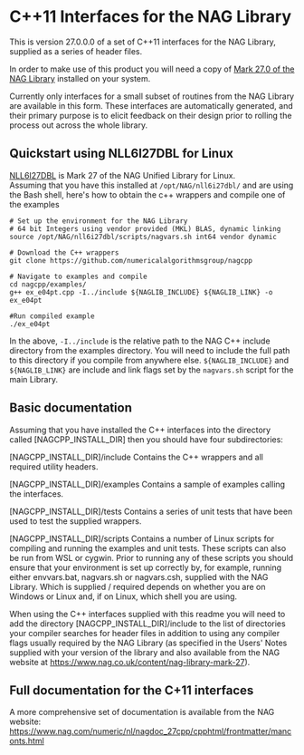 # C++11  Interfaces for the NAG Library

This is version 27.0.0.0 of a set of C++11 interfaces for the NAG Library, supplied as a series of header files.

In order to make use of this product you will need a copy of [Mark 27.0 of the NAG Library](https://www.nag.co.uk/content/nag-library) installed on your system.

Currently only interfaces for a small subset of routines from the NAG Library are
available in this form. These interfaces are automatically generated, and their
primary purpose is to elicit feedback on their design prior to rolling the
process out across the whole library.

## Quickstart using NLL6I27DBL for Linux

[NLL6I27DBL](https://www.nag.co.uk/content/downloads-nag-library-nll6i27dbl) is Mark 27 of the NAG Unified Library for Linux.  
Assuming that you have this installed at `/opt/NAG/nll6i27dbl/` and are using the Bash shell, here's how to obtain the c++ wrappers and compile one of the examples

```
# Set up the environment for the NAG Library
# 64 bit Integers using vendor provided (MKL) BLAS, dynamic linking
source /opt/NAG/nll6i27dbl/scripts/nagvars.sh int64 vendor dynamic

# Download the C++ wrappers
git clone https://github.com/numericalalgorithmsgroup/nagcpp

# Navigate to examples and compile
cd nagcpp/examples/
g++ ex_e04pt.cpp -I../include ${NAGLIB_INCLUDE} ${NAGLIB_LINK} -o ex_e04pt

#Run compiled example
./ex_e04pt
```

In the above, `-I../include` is the relative path to the NAG C++ include directory from the examples directory.  You will need to include the full path to this directory if you compile from anywhere else.
`${NAGLIB_INCLUDE}` and  `${NAGLIB_LINK}` are include and link flags set by the `nagvars.sh` script for the main Library.

## Basic documentation

Assuming that you have installed the C++ interfaces into the directory called
[NAGCPP_INSTALL_DIR] then you should have four subdirectories:

[NAGCPP_INSTALL_DIR]/include
  Contains the C++ wrappers and all required utility headers.

[NAGCPP_INSTALL_DIR]/examples
  Contains a sample of examples calling the interfaces.

[NAGCPP_INSTALL_DIR]/tests
  Contains a series of unit tests that have been used to test the supplied
  wrappers.

[NAGCPP_INSTALL_DIR]/scripts
  Contains a number of Linux scripts for compiling and running the examples
  and unit tests. These scripts can also be run from WSL or cygwin. Prior to
  running any of these scripts you should ensure that your environment is set
  up correctly by, for example, running either envvars.bat, nagvars.sh or
  nagvars.csh, supplied with the NAG Library. Which is supplied / required
  depends on whether you are on Windows or Linux and, if on Linux, which shell
  you are using.

When using the C++ interfaces supplied with this readme you will need to add the
directory [NAGCPP_INSTALL_DIR]/include to the list of directories your compiler
searches for header files in addition to using any compiler flags usually
required by the NAG Library (as specified in the Users' Notes supplied with your
version of the library and also available from the NAG website at
https://www.nag.co.uk/content/nag-library-mark-27).

## Full documentation for the C+11 interfaces

A more comprehensive set of documentation is available from the NAG website: https://www.nag.com/numeric/nl/nagdoc_27cpp/cpphtml/frontmatter/manconts.html
